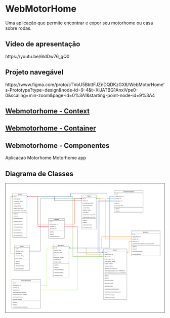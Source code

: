 # WebMotorHome
Uma aplicação que permite encontrar e expor seu motorhome ou casa sobre rodas. 

<h2>Video de apresentação</h2>  
https://youtu.be/6ldDw76_gQ0

<h2>Projeto navegável</h2>
https://www.figma.com/proto/cTVoU5BkttFJZnDQDKzGX6/WebMotorHome's-Prototype?type=design&node-id=9-4&t=XiJATBG1AnxiVpe0-0&scaling=min-zoom&page-id=0%3A1&starting-point-node-id=9%3A4  

<a href="/Arquitetura/docs/HOME.md"><h2>Webmotorhome - Context</h2></a>

<a href="/Arquitetura/docs/Webmotorhome/HOME.md"><h2>Webmotorhome - Container</h2></a>

<h2>Webmotorhome - Componentes</h2>
<a src="/Arquitetura/docs/Webmotorhome/Aplicacao Motorhome/HOME.md">Aplicacao Motorhome</a>
<a src="/Arquitetura/docs/Webmotorhome/Motorhome app/HOME.md">Motorhome app</a>

<h2>Diagrama de Classes</h2>
<img src="/Diagrama de classe.png">

